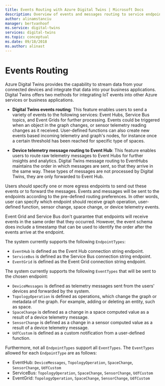 ```yaml
---
title: Events Routing with Azure Digital Twins | Microsoft Docs
description: Overview of events and messages routing to service endpoints with Azure Digital Twins
author: alinamstanciu
manager: bertvanhoof
ms.service: digital-twins
services: digital-twins
ms.topic: conceptual
ms.date: 09/18/2018
ms.author: alinast
---
```


# Events Routing

Azure Digital Twins provides the capability to stream data from your connected devices and integrate that data into your business applications. Digital Twins offers two methods for integrating IoT events into other Azure services or business applications. 

* **Digital Twins events routing**: This feature enables users to send a variety of events to the following services: Event Hubs, Service Bus topics, and Event Grids for further processing. Events could be triggered when an object in the graph changes, or sensor telemetry reading changes as it received. User-defined functions can also create new events based incoming telemetry and graph's nodes, for instance once a certain threshold has been reached for specific type of spaces.

* **Device telemetry message routing to Event Hub**: This feature enables users to route raw telemetry messages to Event Hubs for further insights and analytics. Digital Twins message routing to EventHubs maintains the order in which messages are sent, so that they arrive in the same way. These types of messages are not processed by Digital Twins, they are only forwarded to Event Hub.

Users should specify one or more egress endpoints to send out these events or to forward the messages. Events and messages will be sent to the endpoints according to the pre-defined routing preferences. In other words, user can specify which endpoint should receive graph operation, user-defined function, sensor change, space change, or device telemetry events.

Event Grid and Service Bus don't guarantee that endpoints will receive events in the same order that they occurred. However, the event schema does include a timestamp that can be used to identify the order after the events arrive at the endpoint. 

The system currently supports the following `EndpointTypes`:
- `EventHub` is defined as the Event Hub connection string endpoint.
- `ServiceBus` is defined as the Service Bus connection string endpoint.
- `EventGrid` is defined as the Event Grid connection string endpoint.

The system currently supports the following `EventTypes` that will be sent to the chosen endpoint:

- `DeviceMessages` is defined as telemetry messages sent from the users' devices and forwarded by the system.
- `TopologyOperation` is defined as operations, which change the graph or metadata of the graph. For example, adding or deleting an entity, such as space.
- `SpaceChange` is defined as a change in a space computed value as a result of a device telemetry message.
- `SensorChange` is defined as a change in a sensor computed value as a result of a device telemetry message.
- `UdfCustom` is defined as a custom notification from a user-defined function.

Furthermore, not all `EndpointTypes` support all `EventTypes`. The `EventTypes` allowed for each `EndpointType` are as follows:

- EventHub: `DeviceMessages`, `TopologyOperation`, `SpaceChange`, `SensorChange`, `UdfCustom`
- ServiceBus: `TopologyOperation`, `SpaceChange`, `SensorChange`, `UdfCustom`
- EventGrid: `TopologyOperation`, `SpaceChange`, `SensorChange`, `UdfCustom`

<!-- >[!NOTE]
>For more details on how to create endpoints and examples of events' schema, please see [Endpoints and Egress]](how-to-create-event-endpoints.md). -->
